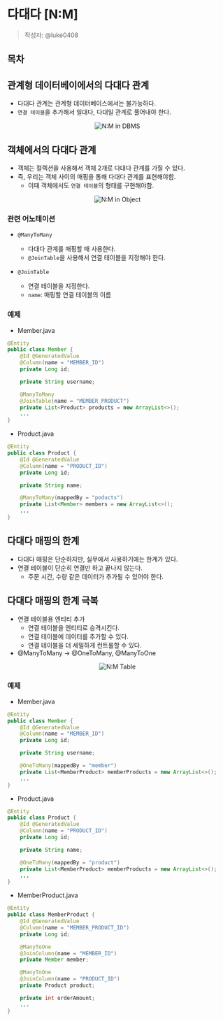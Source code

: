 # 다대다 [N:M]
> 작성자: @luke0408

## 목차

## 관계형 데이터베이에서의 다대다 관계
- 다대다 관계는 관계형 데이터베이스에서는 불가능하다.
- `연결 테이블`을 추가해서 일대다, 다대일 관계로 풀어내야 한다.

<center>

![N:M in DBMS](https://github.com/luke0408/study_for_jpa_basic/assets/98688494/1f5abe00-63fc-4b89-94cb-9fc33e3deda0)

</center>

## 객체에서의 다대다 관계
- 객체는 컬렉션을 사용해서 객체 2개로 다대다 관계를 가질 수 있다.
- 즉, 우리는 객체 사이의 매핑을 통해 다대다 관계를 표현해야함.
  - 이때 객체에서도 `연결 테이블`의 형태를 구현해야함.

<center>

![N:M in Object](https://github.com/luke0408/study_for_jpa_basic/assets/98688494/38db68e5-859a-4518-bbe0-c0573383f26c)

</center>

### 관련 어노테이션
- `@ManyToMany`
  - 다대다 관계를 매핑할 때 사용한다.
  - `@JoinTable`을 사용해서 연결 테이블을 지정해야 한다.

- `@JoinTable`
  - 연결 테이블을 지정한다.
  - `name`: 매핑할 연결 테이블의 이름

### 예제
- Member.java
```java
@Entity
public class Member {
    @Id @GeneratedValue
    @Column(name = "MEMBER_ID")
    private Long id;

    private String username;

    @ManyToMany
    @JoinTable(name = "MEMBER_PRODUCT")
    private List<Product> products = new ArrayList<>();
    ...
}
```

- Product.java
```java
@Entity
public class Product {
    @Id @GeneratedValue
    @Column(name = "PRODUCT_ID")
    private Long id;

    private String name;

    @ManyToMany(mappedBy = "poducts")
    private List<Member> members = new ArrayList<>();
    ...
}
```

## 다대다 매핑의 한계
- 다대다 매핑은 단순하지만, 실무에서 사용하기에는 한계가 있다.
- 연결 테이블이 단순히 연결만 하고 끝나지 않는다.
  - 주문 시간, 수량 같은 데이터가 추가될 수 있어야 한다.

## 다대다 매핑의 한계 극복
- 연결 테이블용 엔티티 추가
  - 연결 테이블을 엔티티로 승격시킨다.
  - 연결 테이블에 데이터를 추가할 수 있다.
  - 연결 테이블을 더 세밀하게 컨트롤할 수 있다.
- @ManyToMany -> @OneToMany, @ManyToOne

<center>

![N:M Table](https://github.com/luke0408/study_for_jpa_basic/assets/98688494/cb701602-5056-4708-a4d5-cec7ce813cf0)

</center>

### 예제
- Member.java
```java
@Entity
public class Member {
    @Id @GeneratedValue
    @Column(name = "MEMBER_ID")
    private Long id;

    private String username;

    @OneToMany(mappedBy = "member")
    private List<MemberProduct> memberProducts = new ArrayList<>();
    ...
}
```

- Product.java
```java
@Entity
public class Product {
    @Id @GeneratedValue
    @Column(name = "PRODUCT_ID")
    private Long id;

    private String name;

    @OneToMany(mappedBy = "product")
    private List<MemberProduct> memberProducts = new ArrayList<>();
    ...
}
```

- MemberProduct.java
```java
@Entity
public class MemberProduct {
    @Id @GeneratedValue
    @Column(name = "MEMBER_PRODUCT_ID")
    private Long id;

    @ManyToOne
    @JoinColumn(name = "MEMBER_ID")
    private Member member;

    @ManyToOne
    @JoinColumn(name = "PRODUCT_ID")
    private Product product;

    private int orderAmount;
    ...
}
```
